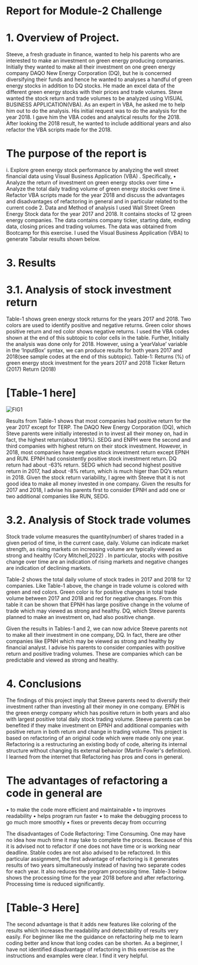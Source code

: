 
# Report for Module-2 Challenge

# 1.  Overview of Project.
Steeve, a fresh graduate in finance, wanted to help his parents who are interested to make an investment on green energy producing companies. Initially they wanted to make all their investment on one green energy company DAQO New Energy Corporation (DQ), but he is concerned diversifying their funds and hence he wanted to analyses a handful of green energy stocks in addition to DQ stocks. He made an excel data of the different green energy stocks with their prices and trade volumes. Steve wanted the stock return and trade volumes to be analyzed using VISUAL BUSINESS APPLICATION(VBA). As an expert in VBA, he asked me to help him out to do the analysis. His initial request was to do the analysis for the year 2018. I gave him the VBA codes and analytical results for the 2018. After looking the 2018 result, he wanted to include additional years and also refactor the VBA scripts made for the 2018.
# The purpose of the report is
i.	Explore green energy stock performance by analyzing the well street financial data using Visual Business Application (VBA) . Specifically,
•	Analyze the return of investment on green energy stocks over time
•	Analyze the total daily trading volume of green energy stocks over time
ii.	Refactor VBA scripts made for the year 2018 and discuss the advantages and disadvantages of refactoring in general and in particular related to the current code 
2.	Data and Method of analysis
 I used Wall Street Green Energy Stock data for the year 2017 and 2018.  It contains stocks of 12 green energy companies. The data contains company ticker, starting date, ending data, closing prices and trading volumes.  The data was obtained from Bootcamp for this exercise. I used the Visual Business Application (VBA) to generate Tabular results shown below. 



# 3.	Results
# 3.1.	  Analysis of stock investment return
Table-1 shows green energy stock returns for the years 2017 and 2018. Two colors are used to identify positive and negative returns. Green color shows positive return and red color shows negative returns. I used the VBA codes shown at the end of this subtopic to color cells in the table. Further, Initially the analysis was done only for 2018. However, using a ‘yearValue’ variable in the ‘InputBox’ syntax, we can produce results for both years 2017 and 2018(see sample codes at the end of this subtopic). 
Table-1: Returns (%) of green energy stock investment for the years 2017 and 2018
Ticker	Return (2017)	Return (2018)
# [Table-1 here]


![FIG1](https://github.com/nebil2016/stock-analysis/blob/main/FIG101.png)
		
Results from Table-1 shows that most companies had positive return for the year 2017 except for TERP. The DAQO New Energy Corporation (DQ), which Steve parents were initially interested in to invest  all their money on, had in fact, the highest return(about 199%).  SEDG and ENPH were the second and third companies with highest return on their stock investment.   However, in 2018, most companies have negative stock investment return except EPNH and RUN.  EPNH had consistently positive stock investment return. DQ return had about -63% return. SEDG which had second highest positive return in 2017, had about -8% return, which is much higer than DQ’s return in 2018.  Given the stock return variability, I agree with Steeve that it is not good idea to make all money invested in one company. Given the results for 2017 and 2018, I advise his parents first to consider EPNH and add one or two additional companies like RUN, SEDG. 
  

# 3.2.	Analysis of Stock trade volumes
Stock trade volume measures the quantity(number) of shares traded in a given period of time, in the current case, daily. Volume can indicate market strength, as rising markets on increasing volume are typically viewed as strong and healthy (Cory Mitchell,2022) . In particular, stocks with positive change over time are an indication of rising markets and negative changes are indication of declining markets. 



Table-2 shows the total daily volume of stock trades in 2017 and 2018 for 12 companies. Like Table-1 above, the change in trade volume is colored with green and red colors. Green color is for positive changes in total trade volume between 2017 and 2018 and red for negative changes. From this table it can be shown that EPNH has large positive change in the volume of trade which may viewed as strong and healthy. DQ, which Steeve parents planned to make an investment on, had also positive change. 



Given the results in Tables-1 and 2, we can now advice Steeve parents not to make all their investment in one company, DQ. In fact, there are other companies like EPNH which may be viewed as strong and healthy by financial analyst.  I advise his parents to consider companies with positive return and positive trading volumes. These are companies which can be predictable and viewed as strong and healthy. 
 




# 4.	Conclusions
The findings of this project imply that Steeve parents need to diversify their investment rather than investing all their money in one company. EPNH is the green energy company which has positive return in both years and also with largest positive total daily stock trading volume. Steeve parents can be benefited if they make investment on EPNH and additional companies with positive return in both return and change in trading volume. 
This project is based on refactoring of an original code which were made only one year. Refactoring is a restructuring an existing body of code, altering its internal structure without changing its external behavior (Martin Fowler's definition).  I learned from the internet that Refactoring has pros and cons in general. 


# The advantages of refactoring a code in general are
•	to make the code more efficient and maintainable
•	to improves readability
•	helps program run faster
•	to make the debugging process to go much more smoothly
•	fixes or prevents decay from occurring


The disadvantages of Code Refactoring: Time Consuming. One may have no idea how much time it may take to complete the process. Because of this it is advised not to refactor if one does not have time or is working near deadline. Stable codes are not also advised to be refactored.
In this particular assignment, the first advantage of refactoring is it generates results of two years simultaneously instead of having two separate codes for each   year. It also reduces the program processing time. Table-3 below shows the processing time for the year 2018 before and after refactoring. Processing time is reduced significantly. 

# [Table-3 Here]

The second advantage is that it adds new features like coloring of the results which increases the readability and detectability of results very easily. 
For beginner like me the guidance on refactoring help me to learn coding better and know that long codes can be shorten. As a beginner, I have not identified   disadvantage of refactoring in this exercise as the instructions and examples were clear. I find it very helpful. 


